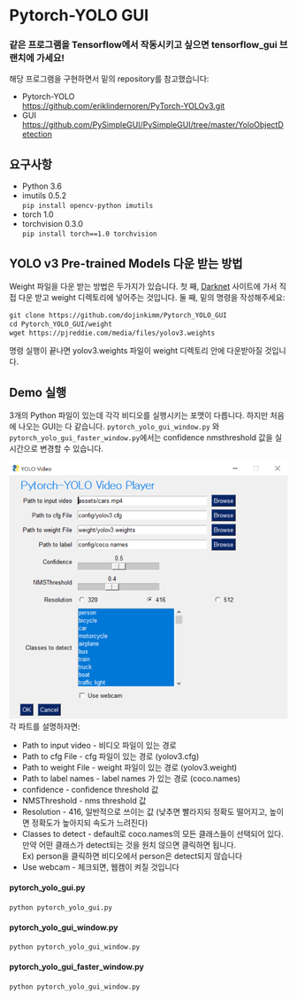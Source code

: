 # Pytorch-YOLO GUI 

### 같은 프로그램을 Tensorflow에서 작동시키고 싶으면 tensorflow_gui 브랜치에 가세요!

해당 프로그램을 구현하면서 밑의 repository를 참고했습니다: 

* Pytorch-YOLO <br/>
https://github.com/eriklindernoren/PyTorch-YOLOv3.git<br/>
* GUI <br/>
https://github.com/PySimpleGUI/PySimpleGUI/tree/master/YoloObjectDetection<br/> 

## 요구사항

* Python 3.6
* imutils 0.5.2<br> 
```pip install opencv-python imutils```
* torch 1.0
* torchvision 0.3.0<br>
```pip install torch==1.0 torchvision```


## YOLO v3 Pre-trained Models 다운 받는 방법
Weight 파일을 다운 받는 방법은 두가지가 있습니다. 첫 째, [Darknet](https://pjreddie.com/darknet/yolo/) 사이트에 가서 직접 다운 받고 weight 디렉토리에 넣어주는 것입니다.
둘 째, 밑의 명령을 작성해주세요:
```Shell
git clone https://github.com/dojinkimm/Pytorch_YOLO_GUI
cd Pytorch_YOLO_GUI/weight
wget https://pjreddie.com/media/files/yolov3.weights
```
명령 실행이 끝나면 yolov3.weights 파일이 weight 디렉토리 안에 다운받아질 것입니다. 

## Demo 실행
3개의 Python 파일이 있는데 각각 비디오를 실행시키는 포맷이 다릅니다.
하지만 처음에 나오는 GUI는 다 같습니다. `pytorch_yolo_gui_window.py` 와 `pytorch_yolo_gui_faster_window.py`에서는
confidence nmsthreshold 값을 실시간으로 변경할 수 있습니다. 
<div align="center">
    <img src="readme/yolo_player.png" width="600px"/>
</div>
각 파트를 설명하자면: 

* Path to input video - 비디오 파일이 있는 경로
* Path to cfg File - cfg 파일이 있는 경로 (yolov3.cfg)
* Path to weight File - weight 파일이 있는 경로 (yolov3.weight)
* Path to label names - label names 가 있는 경로 (coco.names) 
* confidence - confidence threshold 값
* NMSThreshold - nms threshold 값
* Resolution - 416, 일반적으로 쓰이는 값 (낮추면 빨라지되 정확도 떨어지고, 높이면 정확도가 높아지되 속도가 느려진다)
* Classes to detect - default로 coco.names의 모든 클래스들이 선택되어 있다. 만약 어떤 클래스가 detect되는 것을 원치 않으면 클릭하면 됩니다. <br/>
Ex) person을 클릭하면 비디오에서 person은 detect되지 않습니다<br/>
* Use webcam - 체크되면, 웹캠이 켜질 것입니다<br/>

#### pytorch_yolo_gui.py
```Shell
python pytorch_yolo_gui.py
```

<div align="center>
    <img src="readme/yolo_no_window.png" width="600px"/>
</div>

#### pytorch_yolo_gui_window.py
```Shell
python pytorch_yolo_gui_window.py
```

<div align="center>
    <img src="readme/yolo_window.png" width="600px"/>
</div>

#### pytorch_yolo_gui_faster_window.py
```Shell
python pytorch_yolo_gui_window.py
```

<div align="center>
    <img src="readme/yolo_faster_window.png" width="600px"/>
</div>









